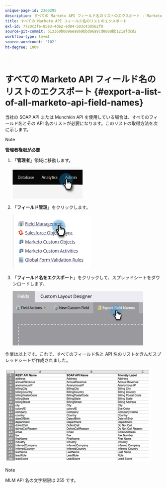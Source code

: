 ```yaml
---
unique-page-id: 2360295
description: すべての Marketo API フィールド名のリストのエクスポート - Marketo ドキュメント - 製品ドキュメント
title: すべての Marketo API フィールド名のリストのエクスポート
exl-id: 7720c3fe-85e3-4de2-ad04-503c430562f0
source-git-commit: b13360b009aea869bbd96a9cd0888bb121afdcd2
workflow-type: tm+mt
source-wordcount: '102'
ht-degree: 100%

---
```


# すべての Marketo API フィールド名のリストのエクスポート {#export-a-list-of-all-marketo-api-field-names}

当社の SOAP API または Munchkin API を使用している場合は、すべてのフィールド名とその API 名のリストが必要になります。このリストの取得方法を次に示します。

>[!NOTE]
>
>**管理者権限が必要**

1. 「**管理者**」領域に移動します。

   ![](assets/export-a-list-of-all-marketo-api-field-names-1.png)

1. 「**フィールド管理**」をクリックします。

   ![](assets/export-a-list-of-all-marketo-api-field-names-2.png)

1. 「**フィールド名をエクスポート**」をクリックして、スプレッドシートをダウンロードします。

   ![](assets/export-a-list-of-all-marketo-api-field-names-3.png)

作業は以上です。これで、すべてのフィールド名と API 名のリストを含んだスプレッドシートが作成されました。

![](assets/export-a-list-of-all-marketo-api-field-names-4.png)

>[!NOTE]
>
>MLM API 名の文字制限は 255 です。
